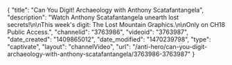 {
    "title": "Can You Digit! Archaeology with Anthony Scatafantangela",
    "description": "Watch Anthony Scatafantangela unearth lost secrets!\n\nThis week's digit: The Lost Mountain Graphics.\n\nOnly on CH18 Public Access.",
    "channelid": "3763986",
    "videoid": "3763987",
    "date_created": "1409865012",
    "date_modified": "1470239798",
    "type": "captivate",
    "layout": "channelVideo",
    "url": "\/anti-hero\/can-you-digit-archaeology-with-anthony-scatafantangela\/3763986-3763987"
}